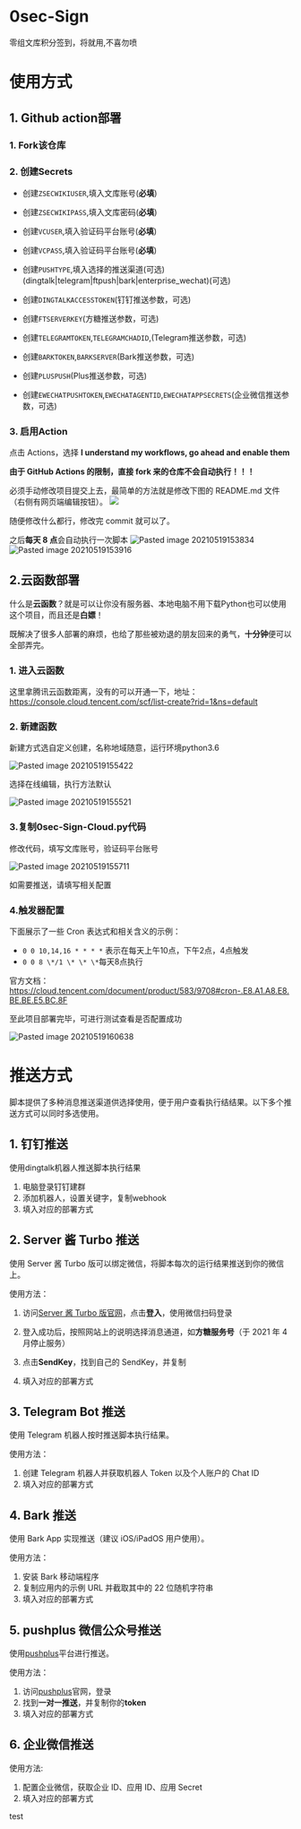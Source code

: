 # 0sec-Sign

零组文库积分签到，将就用,不喜勿喷

# 使用方式

## 1. Github action部署

### 1. Fork该仓库

### 2. 创建Secrets

-   创建`ZSECWIKIUSER`,填入文库账号(**必填**)

-   创建`ZSECWIKIPASS`,填入文库密码(**必填**)

-   创建`VCUSER`,填入验证码平台账号(**必填**)

-   创建`VCPASS`,填入验证码平台账号(**必填**)

-   创建`PUSHTYPE`,填入选择的推送渠道(可选)(dingtalk|telegram|ftpush|bark|enterprise\_wechat)(可选)

-   创建`DINGTALKACCESSTOKEN`(钉钉推送参数，可选)

-   创建`FTSERVERKEY`(方糖推送参数，可选)

-   创建`TELEGRAMTOKEN`,`TELEGRAMCHADID`,(Telegram推送参数，可选)

-   创建`BARKTOKEN`,`BARKSERVER`(Bark推送参数，可选)

-   创建`PLUSPUSH`(Plus推送参数，可选)

-   创建`EWECHATPUSHTOKEN`,`EWECHATAGENTID`,`EWECHATAPPSECRETS`(企业微信推送参数，可选)

### 3. 启用Action

点击 Actions，选择 **I understand my workflows, go ahead and enable them**

**由于 GitHub Actions 的限制，直接 fork 来的仓库不会自动执行！！！**

必须手动修改项目提交上去，最简单的方法就是修改下图的 README.md 文件（右侧有网页端编辑按钮）。
![](https://github.com/l1angfeng/0sec-Sign/blob/main/Readme/images/Pasted%20image%2020210519153752.png)

随便修改什么都行，修改完 commit 就可以了。

之后**每天 8 点**会自动执行一次脚本
![Pasted image 20210519153834](https://github.com/l1angfeng/0sec-Sign/blob/main/Readme/images/Pasted%20image%2020210519153834.png)
![Pasted image 20210519153916](https://github.com/l1angfeng/0sec-Sign/blob/main/Readme/images/Pasted%20image%2020210519153916.png)

## 2.云函数部署

什么是**云函数**？就是可以让你没有服务器、本地电脑不用下载Python也可以使用这个项目，而且还是**白嫖**！

既解决了很多人部署的麻烦，也给了那些被劝退的朋友回来的勇气，**十分钟**便可以全部弄完。

### 1. 进入云函数

这里拿腾讯云函数距离，没有的可以开通一下，地址：https://console.cloud.tencent.com/scf/list-create?rid=1&ns=default

### 2. 新建函数

新建方式选自定义创建，名称地域随意，运行环境python3.6

![Pasted image 20210519155422](https://github.com/l1angfeng/0sec-Sign/blob/main/Readme/images/Pasted%20image%2020210519155422.png)

选择在线编辑，执行方法默认

![Pasted image 20210519155521](https://github.com/l1angfeng/0sec-Sign/blob/main/Readme/images/Pasted%20image%2020210519155521.png)

### 3.复制0sec-Sign-Cloud.py代码

修改代码，填写文库账号，验证码平台账号

![Pasted image 20210519155711](https://github.com/l1angfeng/0sec-Sign/blob/main/Readme/images/Pasted%20image%2020210519155711.png)

如需要推送，请填写相关配置

### 4.触发器配置

下面展示了一些 Cron 表达式和相关含义的示例：

-   `0 0 10,14,16 * * * *` 表示在每天上午10点，下午2点，4点触发
-   `0 0 8 \*/1 \* \* \*`每天8点执行

官方文档：https://cloud.tencent.com/document/product/583/9708#cron-.E8.A1.A8.E8.BE.BE.E5.BC.8F

至此项目部署完毕，可进行测试查看是否配置成功

![Pasted image 20210519160638](https://github.com/l1angfeng/0sec-Sign/blob/main/Readme/images/Pasted%20image%2020210519160638.png)

# 推送方式

脚本提供了多种消息推送渠道供选择使用，便于用户查看执行结结果。以下多个推送方式可以同时多选使用。

## 1. 钉钉推送

使用dingtalk机器人推送脚本执行结果

1. 电脑登录钉钉建群
2. 添加机器人，设置关键字，复制webhook
3. 填入对应的部署方式

## 2. Server 酱 Turbo 推送

使用 Server 酱 Turbo 版可以绑定微信，将脚本每次的运行结果推送到你的微信上。

使用方法：

1.  访问[Server 酱 Turbo 版官网](https://sct.ftqq.com/)，点击**登入**，使用微信扫码登录

2.  登入成功后，按照网站上的说明选择消息通道，如**方糖服务号**（于 2021 年 4 月停止服务）

3.  点击**SendKey**，找到自己的 SendKey，并复制
4.  填入对应的部署方式

## 3. Telegram Bot 推送

使用 Telegram 机器人按时推送脚本执行结果。

使用方法：

1.  创建 Telegram 机器人并获取机器人 Token 以及个人账户的 Chat ID
2.  填入对应的部署方式

## 4. Bark 推送

使用 Bark App 实现推送（建议 iOS/iPadOS 用户使用）。

使用方法：

1.  安装 Bark 移动端程序
2.  复制应用内的示例 URL 并截取其中的 22 位随机字符串
3.  填入对应的部署方式

## 5. pushplus 微信公众号推送

使用[pushplus](http://www.pushplus.plus/)平台进行推送。

使用方法：

1.  访问[pushplus](http://www.pushplus.plus/)官网，登录
2.  找到**一对一推送**，并复制你的**token**
3.  填入对应的部署方式

## 6. 企业微信推送

使用方法:

1.  配置企业微信，获取企业 ID、应用 ID、应用 Secret
2.  填入对应的部署方式


test
